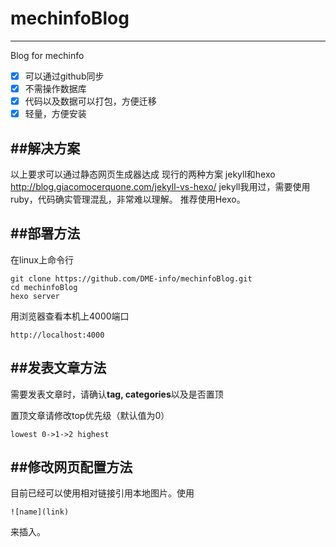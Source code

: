 # mechinfoBlog
---
Blog for mechinfo
- [x] 可以通过github同步
- [x] 不需操作数据库
- [x] 代码以及数据可以打包，方便迁移
- [x] 轻量，方便安装

##解决方案
---
以上要求可以通过静态网页生成器达成
现行的两种方案 jekyll和hexo
http://blog.giacomocerquone.com/jekyll-vs-hexo/
jekyll我用过，需要使用ruby，代码确实管理混乱，非常难以理解。
推荐使用Hexo。

##部署方法
---
在linux上命令行

	git clone https://github.com/DME-info/mechinfoBlog.git
	cd mechinfoBlog
	hexo server

用浏览器查看本机上4000端口

	http://localhost:4000

##发表文章方法
---
需要发表文章时，请确认**tag, categories**以及是否置顶

置顶文章请修改top优先级（默认值为0）

	lowest 0->1->2 highest

##修改网页配置方法
---
目前已经可以使用相对链接引用本地图片。使用

	![name](link)

来插入。

